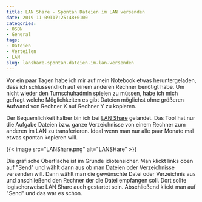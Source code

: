 ```yaml
---
title: LAN Share - Spontan Dateien im LAN versenden
date: 2019-11-09T17:25:48+0100
categories:
- OSBN
- General
tags:
- Dateien
- Verteilen
- LAN
slug: lanshare-spontan-dateien-im-lan-versenden
---
```

Vor ein paar Tagen habe ich mir auf mein Notebook etwas heruntergeladen, dass ich schlussendlich auf einem anderen Rechner benötigt habe. Um nicht wieder den Turnschuhadmin spielen zu müssen, habe ich mich gefragt welche Möglichkeiten es gibt Dateien möglichst ohne größeren Aufwand von Rechner X auf Rechner Y zu kopieren.

Der Bequemlichkeit halber bin ich bei [LAN Share](https://github.com/abdularis/LAN-Share) gelandet. Das Tool hat nur die Aufgabe Dateien bzw. ganze Verzeichnisse von einem Rechner zum anderen im LAN zu transferieren. Ideal wenn man nur alle paar Monate mal etwas spontan kopieren will.

{{< image src="LANShare.png" alt="LANSHare" >}}

Die grafische Oberfläche ist im Grunde idiotensicher. Man klickt links oben auf "Send" und wählt dann aus ob man Dateien oder Verzeichnisse versenden will. Dann wählt man die gewünschte Datei oder Verzeichnis aus und anschließend den Rechner der die Datei empfangen soll. Dort sollte logischerweise LAN Share auch gestartet sein. Abschließend klickt man auf "Send" und das war es schon.